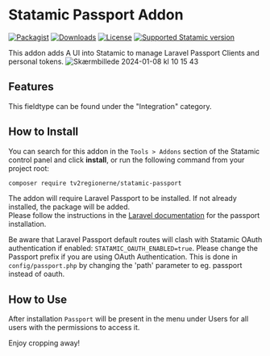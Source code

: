 # Statamic Passport Addon

<!-- statamic:hide -->
[![Packagist](https://img.shields.io/packagist/v/tv2regionerne/statamic-passport.svg?style=flat-square)](https://packagist.org/packages/tv2regionerne/statamic-passport)
[![Downloads](https://img.shields.io/packagist/dt/tv2regionerne/statamic-passport.svg?style=flat-square)](https://packagist.org/packages/tv2regionerne/statamic-passport)
[![License](https://img.shields.io/github/license/tv2regionerne/statamic-passport.svg?style=flat-square)](LICENSE)
[![Supported Statamic version](https://img.shields.io/badge/Statamic-4.0%2B-FF269E)](https://github.com/statamic/cms/releases)
<!-- /statamic:hide -->

This addon adds A UI into Statamic to manage Laravel Passport Clients and personal tokens.
![Skærmbillede 2024-01-08 kl  10 15 43](https://github.com/tv2regionerne/statamic-passport/assets/2431914/3229a8a9-f014-4400-ba39-7b8243868ad5)


## Features

This fieldtype can be found under the "Integration" category.

## How to Install

You can search for this addon in the `Tools > Addons` section of the Statamic control panel and click **install**, or run the following command from your project root:

``` bash
composer require tv2regionerne/statamic-passport
```

The addon will require Laravel Passport to be installed. If not already installed, the package will be added.  
Please follow the instructions in the [Laravel documentation](https://laravel.com/docs/10.x/passport) for the passport installation.

Be aware that Laravel Passport default routes will clash with Statamic OAuth authentication if enabled: ```STATAMIC_OAUTH_ENABLED=true```.
Please change the Passport prefix if you are using OAuth Authentication. This is done in ```config/passport.php``` by changing the 'path' parameter to eg. passport instead of oauth.

## How to Use

After installation ```Passport``` will be present in the menu under Users for all users with the permissions to access it.

Enjoy cropping away!
